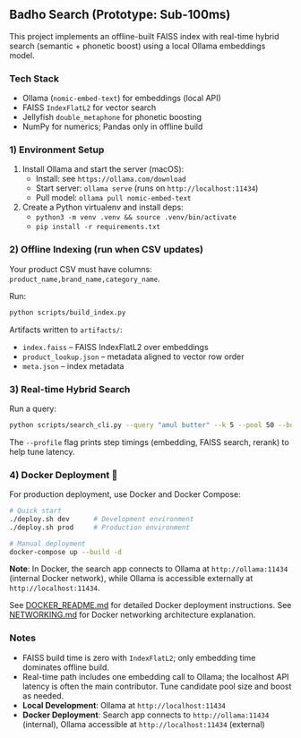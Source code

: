 ## Badho Search (Prototype: Sub-100ms)

This project implements an offline-built FAISS index with real-time hybrid search (semantic + phonetic boost) using a local Ollama embeddings model.

### Tech Stack
- Ollama (`nomic-embed-text`) for embeddings (local API)
- FAISS `IndexFlatL2` for vector search
- Jellyfish `double_metaphone` for phonetic boosting
- NumPy for numerics; Pandas only in offline build

### 1) Environment Setup
1. Install Ollama and start the server (macOS):
   - Install: see `https://ollama.com/download`
   - Start server: `ollama serve` (runs on `http://localhost:11434`)
   - Pull model: `ollama pull nomic-embed-text`
2. Create a Python virtualenv and install deps:
   - `python3 -m venv .venv && source .venv/bin/activate`
   - `pip install -r requirements.txt`

### 2) Offline Indexing (run when CSV updates)
Your product CSV must have columns: `product_name,brand_name,category_name`.

Run:

```bash
python scripts/build_index.py
```

Artifacts written to `artifacts/`:
- `index.faiss` – FAISS IndexFlatL2 over embeddings
- `product_lookup.json` – metadata aligned to vector row order
- `meta.json` – index metadata

### 3) Real-time Hybrid Search
Run a query:

```bash
python scripts/search_cli.py --query "amul butter" --k 5 --pool 50 --boost 0.2 --profile
```

The `--profile` flag prints step timings (embedding, FAISS search, rerank) to help tune latency.

### 4) Docker Deployment 🐳
For production deployment, use Docker and Docker Compose:

```bash
# Quick start
./deploy.sh dev      # Development environment
./deploy.sh prod     # Production environment

# Manual deployment
docker-compose up --build -d
```

**Note**: In Docker, the search app connects to Ollama at `http://ollama:11434` (internal Docker network), while Ollama is accessible externally at `http://localhost:11434`.

See [DOCKER_README.md](DOCKER_README.md) for detailed Docker deployment instructions.
See [NETWORKING.md](NETWORKING.md) for Docker networking architecture explanation.

### Notes
- FAISS build time is zero with `IndexFlatL2`; only embedding time dominates offline build.
- Real-time path includes one embedding call to Ollama; the localhost API latency is often the main contributor. Tune candidate pool size and boost as needed.
- **Local Development**: Ollama at `http://localhost:11434`
- **Docker Deployment**: Search app connects to `http://ollama:11434` (internal), Ollama accessible at `http://localhost:11434` (external)